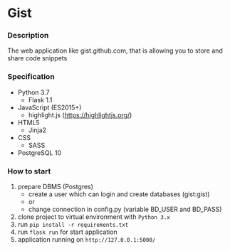 # Gist
### Description
The web application like gist.github.com, that is allowing you to store and share code snippets
### Specification
- Python 3.7
    - Flask 1.1
- JavaScript (ES2015+)
    - highlight.js (https://highlightjs.org/)
- HTML5
    - Jinja2
- CSS
    - SASS
- PostgreSQL 10

### How to start
1. prepare DBMS (Postgres)
   + create a user which can login and create databases (gist:gist)
   + or
   + change connection in config.py (variable BD_USER and BD_PASS)
2. clone project to virtual environment with `Python 3.x`
3. run `pip install -r requirements.txt`
4. run `flask run` for start application
5. application running on `http://127.0.0.1:5000/`
